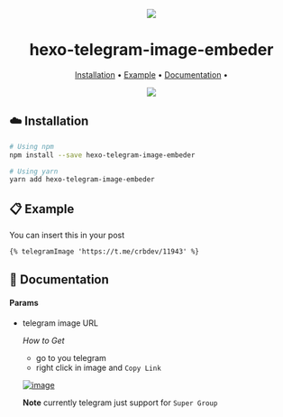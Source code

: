 

<p align="center">
    <img src="https://i.imgur.com/geIOlCO.png" />
</p>

<h1 align="center">
   hexo-telegram-image-embeder 
</h1>


<p align="center">
  <a href="#installation">Installation</a> •
  <a href="#example">Example</a> •
  <a href="#documentation">Documentation</a> •
</p>


<p align="center">
    <img src="https://i.imgur.com/Ejsc21S.png" />
</p>

## :cloud: Installation

```sh
# Using npm
npm install --save hexo-telegram-image-embeder

# Using yarn
yarn add hexo-telegram-image-embeder
```

## :clipboard: Example

You can insert this in your post

```markdown
{% telegramImage 'https://t.me/crbdev/11943' %}
```

## :memo: Documentation

#### Params

- telegram image URL
  
  *How to Get*
  - go to you telegram
  - right click in image and `Copy Link`


  [![image](https://i.imgur.com/znmbeHz.png)](#)

  **Note**
  currently telegram just support for `Super Group`




